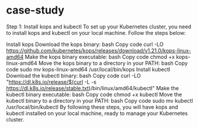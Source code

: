 # case-study

Step 1: Install kops and kubectl
To set up your Kubernetes cluster, you need to install kops and kubectl on your local machine. Follow the steps below:

Install kops
Download the kops binary:
bash
Copy code
curl -LO https://github.com/kubernetes/kops/releases/download/v1.21.0/kops-linux-amd64
Make the kops binary executable:
bash
Copy code
chmod +x kops-linux-amd64
Move the kops binary to a directory in your PATH:
bash
Copy code
sudo mv kops-linux-amd64 /usr/local/bin/kops
Install kubectl
Download the kubectl binary:
bash
Copy code
curl -LO "https://dl.k8s.io/release/$(curl -L -s https://dl.k8s.io/release/stable.txt)/bin/linux/amd64/kubectl"
Make the kubectl binary executable:
bash
Copy code
chmod +x kubectl
Move the kubectl binary to a directory in your PATH:
bash
Copy code
sudo mv kubectl /usr/local/bin/kubectl
By following these steps, you will have kops and kubectl installed on your local machine, ready to manage your Kubernetes cluster.

